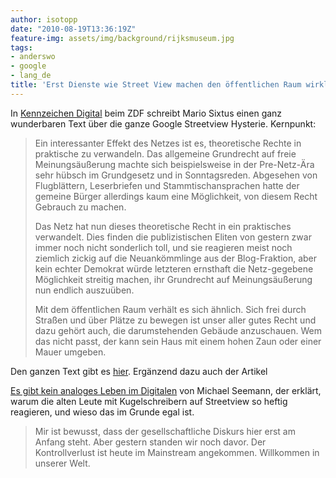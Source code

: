 ```yaml
---
author: isotopp
date: "2010-08-19T13:36:19Z"
feature-img: assets/img/background/rijksmuseum.jpg
tags:
- anderswo
- google
- lang_de
title: 'Erst Dienste wie Street View machen den öffentlichen Raum wirklich öffentlich '
---
```

In [Kennzeichen Digital](http://blog.zdf.de/zdfdasblog/2010/08/erst-dienste-wie-street-view-m.html)
beim ZDF schreibt Mario Sixtus einen ganz wunderbaren Text über die ganze
Google Streetview Hysterie. Kernpunkt:

> Ein interessanter Effekt des Netzes ist es, theoretische Rechte in
> praktische zu verwandeln. Das allgemeine Grundrecht auf freie
> Meinungsäußerung machte sich beispielsweise in der Pre-Netz-Ära sehr
> hübsch im Grundgesetz und in Sonntagsreden. Abgesehen von Flugblättern,
> Leserbriefen und Stammtischansprachen hatte der gemeine Bürger allerdings
> kaum eine Möglichkeit, von diesem Recht Gebrauch zu machen. 
>
> Das Netz hat nun dieses theoretische Recht in ein praktisches verwandelt.
> Dies finden die publizistischen Eliten von gestern zwar immer noch nicht
> sonderlich toll, und sie reagieren meist noch ziemlich zickig auf die
> Neuankömmlinge aus der Blog-Fraktion, aber kein echter Demokrat würde
> letzteren ernsthaft die Netz-gegebene Möglichkeit streitig machen, ihr
> Grundrecht auf Meinungsäußerung nun endlich auszuüben.
>
> Mit dem öffentlichen Raum verhält es sich ähnlich. Sich frei durch Straßen
> und über Plätze zu bewegen ist unser aller gutes Recht und dazu gehört
> auch, die darumstehenden Gebäude anzuschauen. Wem das nicht passt, der
> kann sein Haus mit einem hohen Zaun oder einer Mauer umgeben.

Den ganzen Text gibt es 
[hier](http://blog.zdf.de/zdfdasblog/2010/08/erst-dienste-wie-street-view-m.html).
Ergänzend dazu auch der Artikel

[Es gibt kein analoges Leben im Digitalen](http://carta.info/32498/streetview-es-gibt-kein-analoges-leben-im-digitalen/)
von Michael Seemann, der erklärt, warum die alten Leute mit Kugelschreibern
auf Streetview so heftig reagieren, und wieso das im Grunde egal ist.

> Mir ist bewusst, dass der gesellschaftliche Diskurs hier erst am Anfang
> steht. Aber gestern standen wir noch davor. Der Kontrollverlust ist heute
> im Mainstream angekommen. Willkommen in unserer Welt.

